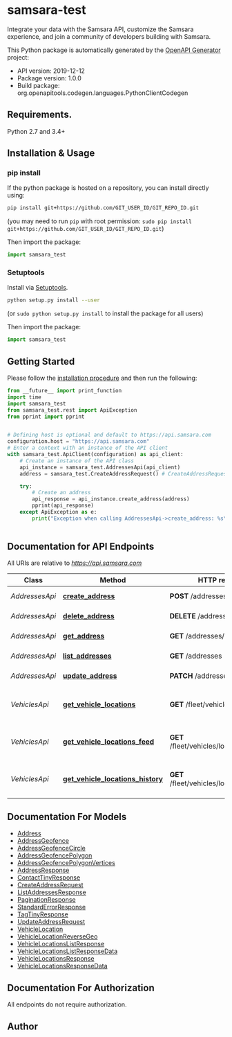 # samsara-test
Integrate your data with the Samsara API, customize the Samsara experience, and join a community of developers building with Samsara.

This Python package is automatically generated by the [OpenAPI Generator](https://openapi-generator.tech) project:

- API version: 2019-12-12
- Package version: 1.0.0
- Build package: org.openapitools.codegen.languages.PythonClientCodegen

## Requirements.

Python 2.7 and 3.4+

## Installation & Usage
### pip install

If the python package is hosted on a repository, you can install directly using:

```sh
pip install git+https://github.com/GIT_USER_ID/GIT_REPO_ID.git
```
(you may need to run `pip` with root permission: `sudo pip install git+https://github.com/GIT_USER_ID/GIT_REPO_ID.git`)

Then import the package:
```python
import samsara_test
```

### Setuptools

Install via [Setuptools](http://pypi.python.org/pypi/setuptools).

```sh
python setup.py install --user
```
(or `sudo python setup.py install` to install the package for all users)

Then import the package:
```python
import samsara_test
```

## Getting Started

Please follow the [installation procedure](#installation--usage) and then run the following:

```python
from __future__ import print_function
import time
import samsara_test
from samsara_test.rest import ApiException
from pprint import pprint


# Defining host is optional and default to https://api.samsara.com
configuration.host = "https://api.samsara.com"
# Enter a context with an instance of the API client
with samsara_test.ApiClient(configuration) as api_client:
    # Create an instance of the API class
    api_instance = samsara_test.AddressesApi(api_client)
    address = samsara_test.CreateAddressRequest() # CreateAddressRequest | The address to create.

    try:
        # Create an address
        api_response = api_instance.create_address(address)
        pprint(api_response)
    except ApiException as e:
        print("Exception when calling AddressesApi->create_address: %s\n" % e)
    
```

## Documentation for API Endpoints

All URIs are relative to *https://api.samsara.com*

Class | Method | HTTP request | Description
------------ | ------------- | ------------- | -------------
*AddressesApi* | [**create_address**](docs/AddressesApi.md#create_address) | **POST** /addresses | Create an address
*AddressesApi* | [**delete_address**](docs/AddressesApi.md#delete_address) | **DELETE** /addresses/{id} | Delete an address
*AddressesApi* | [**get_address**](docs/AddressesApi.md#get_address) | **GET** /addresses/{id} | Retrieve an address
*AddressesApi* | [**list_addresses**](docs/AddressesApi.md#list_addresses) | **GET** /addresses | List all addresses
*AddressesApi* | [**update_address**](docs/AddressesApi.md#update_address) | **PATCH** /addresses/{id} | Update an address
*VehiclesApi* | [**get_vehicle_locations**](docs/VehiclesApi.md#get_vehicle_locations) | **GET** /fleet/vehicles/locations | Get most recent vehicle locations
*VehiclesApi* | [**get_vehicle_locations_feed**](docs/VehiclesApi.md#get_vehicle_locations_feed) | **GET** /fleet/vehicles/locations/feed | Follow a feed of vehicle locations
*VehiclesApi* | [**get_vehicle_locations_history**](docs/VehiclesApi.md#get_vehicle_locations_history) | **GET** /fleet/vehicles/locations/history | Get historical vehicle locations


## Documentation For Models

 - [Address](docs/Address.md)
 - [AddressGeofence](docs/AddressGeofence.md)
 - [AddressGeofenceCircle](docs/AddressGeofenceCircle.md)
 - [AddressGeofencePolygon](docs/AddressGeofencePolygon.md)
 - [AddressGeofencePolygonVertices](docs/AddressGeofencePolygonVertices.md)
 - [AddressResponse](docs/AddressResponse.md)
 - [ContactTinyResponse](docs/ContactTinyResponse.md)
 - [CreateAddressRequest](docs/CreateAddressRequest.md)
 - [ListAddressesResponse](docs/ListAddressesResponse.md)
 - [PaginationResponse](docs/PaginationResponse.md)
 - [StandardErrorResponse](docs/StandardErrorResponse.md)
 - [TagTinyResponse](docs/TagTinyResponse.md)
 - [UpdateAddressRequest](docs/UpdateAddressRequest.md)
 - [VehicleLocation](docs/VehicleLocation.md)
 - [VehicleLocationReverseGeo](docs/VehicleLocationReverseGeo.md)
 - [VehicleLocationsListResponse](docs/VehicleLocationsListResponse.md)
 - [VehicleLocationsListResponseData](docs/VehicleLocationsListResponseData.md)
 - [VehicleLocationsResponse](docs/VehicleLocationsResponse.md)
 - [VehicleLocationsResponseData](docs/VehicleLocationsResponseData.md)


## Documentation For Authorization

 All endpoints do not require authorization.

## Author




